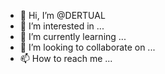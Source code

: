 - 👋 Hi, I’m @DERTUAL
- 👀 I’m interested in ...
- 🌱 I’m currently learning ...
- 💞️ I’m looking to collaborate on ...
- 📫 How to reach me ...

<!---
DERTUAL/DERTUAL is a ✨ special ✨ repository because its `README.md` (this file) appears on your GitHub profile.
You can click the Preview link to take a look at your changes.
--->
